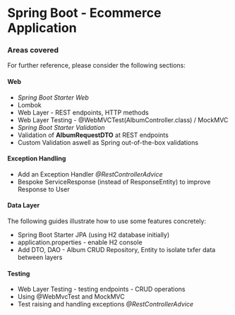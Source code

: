 # Spring Boot - Ecommerce Application

### Areas covered

For further reference, please consider the following sections:
#### Web
* _Spring Boot Starter Web_
* Lombok
* Web Layer - REST endpoints, HTTP methods
* Web Layer Testing - @WebMVCTest(AlbumController.class) / MockMVC
* _Spring Boot Starter Validation_
* Validation of **AlbumRequestDTO** at REST endpoints
* Custom Validation aswell as Spring out-of-the-box validations

#### Exception Handling
* Add an Exception Handler _@RestControllerAdvice_
* Bespoke ServiceResponse (instead of ResponseEntity) to improve Response to User

#### Data Layer

The following guides illustrate how to use some features concretely:

* Spring Boot Starter JPA (using H2 database initially)
* application.properties - enable H2 console
* Add DTO, DAO - Album CRUD Repository, Entity to isolate txfer data between layers

#### Testing
* Web Layer Testing - testing endpoints - CRUD operations
* Using @WebMvcTest and MockMVC
* Test raising and handling exceptions _@RestControllerAdvice_